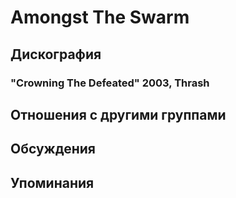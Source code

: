 # Amongst The Swarm



## Дискография

### "Crowning The Defeated" 2003, Thrash




## Отношения с другими группами


## Обсуждения


## Упоминания

